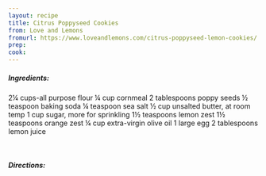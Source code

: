 ```yaml
---
layout: recipe
title: Citrus Poppyseed Cookies
from: Love and Lemons
fromurl: https://www.loveandlemons.com/citrus-poppyseed-lemon-cookies/
prep: 
cook: 
---
```


##### Ingredients:

2¼ cups-all purpose flour
¼ cup cornmeal
2 tablespoons poppy seeds
½ teaspoon baking soda
¼ teaspoon sea salt
½ cup unsalted butter, at room temp
1 cup sugar, more for sprinkling
1½ teaspoons lemon zest
1½ teaspoons orange zest
¼ cup extra-virgin olive oil
1 large egg
2 tablespoons lemon juice

<br>

##### Directions:

